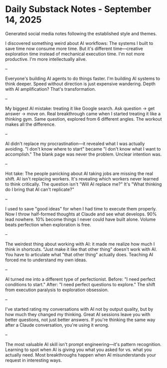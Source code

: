 # Daily Substack Notes - September 14, 2025

Generated social media notes following the established style and themes.

I discovered something weird about AI workflows:
The systems I built to save time now consume more time.
But it's different time—creative exploration time instead of mechanical execution time.
I'm not more productive. I'm more intellectually alive.

–

Everyone's building AI agents to do things faster.
I'm building AI systems to think deeper.
Speed without direction is just expensive wandering.
Depth with AI amplification? That's transformation.

–

My biggest AI mistake: treating it like Google search.
Ask question → get answer → move on.
Real breakthrough came when I started treating it like a thinking gym.
Same question, explored from 6 different angles.
The workout makes all the difference.

–

AI didn't replace my procrastination—it revealed what I was actually avoiding.
"I don't know where to start" became "I don't know what I want to accomplish."
The blank page was never the problem.
Unclear intention was.

–

Hot take: The people panicking about AI taking jobs are missing the real shift.
AI isn't replacing workers.
It's revealing which workers never learned to think critically.
The question isn't "Will AI replace me?"
It's "What thinking do I bring that AI can't replicate?"

–

I used to save "good ideas" for when I had time to execute them properly.
Now I throw half-formed thoughts at Claude and see what develops.
90% lead nowhere.
10% become things I never could have built alone.
Volume beats perfection when exploration is free.

–

The weirdest thing about working with AI: it made me realize how much I think in shortcuts.
"Just make it like that other thing" doesn't work with AI.
You have to articulate what "that other thing" actually does.
Teaching AI forced me to understand my own ideas.

–

AI turned me into a different type of perfectionist.
Before: "I need perfect conditions to start."
After: "I need perfect questions to explore."
The shift from execution paralysis to exploration obsession.

–

I've started rating my conversations with AI not by output quality, but by how much they changed my thinking.
Great AI sessions leave you with better questions, not just better answers.
If you're thinking the same way after a Claude conversation, you're using it wrong.

–

The most valuable AI skill isn't prompt engineering—it's pattern recognition.
Learning to spot when AI is giving you what you asked for vs. what you actually need.
Most breakthroughs happen when AI misunderstands your request in interesting ways.